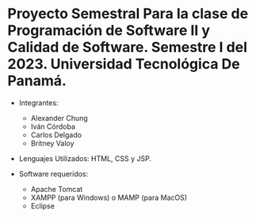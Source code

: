 # Proyecto Semestral Para la clase de Programación de Software II y Calidad de Software. Semestre I del 2023. Universidad Tecnológica De Panamá.

* Integrantes:
  - Alexander Chung
  - Iván Córdoba
  - Carlos Delgado
  - Britney Valoy
 
* Lenguajes Utilizados: HTML, CSS y JSP.
* Software requeridos:
  - Apache Tomcat
  - XAMPP (para Windows) o MAMP (para MacOS)
  - Eclipse
